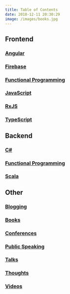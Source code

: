 ```yaml
---
title: Table of Contents
date: 2018-12-11 20:30:29
image: /images/books.jpg
---
```


## Frontend
### [Angular](/tags/angular)
### [Firebase](/tags/firebase)
### [Functional Programming](/tags/functional-programming)
### [JavaScript](/tags/javascript)
### [RxJS](/tags/rxjs)
### [TypeScript](/tags/typescript)
## Backend
### [C#](/tags/csharp)
### [Functional Programming](/tags/functional-programming)
### [Scala](/tags/scala)
## Other
### [Blogging](/tags/blogging)
### [Books](/tags/book)
### [Conferences](/tags/conferences)
### [Public Speaking](/tags/public-speaking)
### [Talks](/tags/talk)
### [Thoughts](/tags/thoughts)
### [Videos](/tags/video)